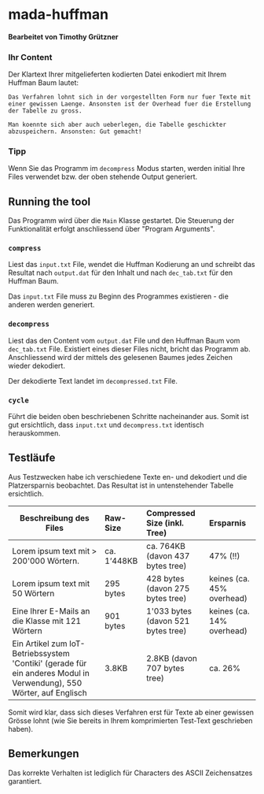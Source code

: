 # mada-huffman
#### Bearbeitet von Timothy Grützner

### Ihr Content
Der Klartext Ihrer mitgelieferten kodierten Datei enkodiert mit Ihrem Huffman Baum lautet:

```
Das Verfahren lohnt sich in der vorgestellten Form nur fuer Texte mit einer gewissen Laenge. Ansonsten ist der Overhead fuer die Erstellung der Tabelle zu gross.

Man koennte sich aber auch ueberlegen, die Tabelle geschickter abzuspeichern. Ansonsten: Gut gemacht!
```

### Tipp
Wenn Sie das Programm im `decompress` Modus starten, werden initial Ihre Files verwendet bzw. der oben stehende Output generiert.

## Running the tool
Das Programm wird über die `Main` Klasse gestartet. Die Steuerung der Funktionalität erfolgt anschliessend über "Program Arguments".

### `compress`
Liest das `input.txt` File, wendet die Huffman Kodierung an und schreibt das Resultat nach `output.dat` für den Inhalt und nach `dec_tab.txt` für den Huffman Baum.

Das `input.txt` File muss zu Beginn des Programmes existieren - die anderen werden generiert.

### `decompress`
Liest das den Content vom `output.dat` File und den Huffman Baum vom `dec_tab.txt` File. Existiert eines dieser Files nicht, bricht das Programm ab.
Anschliessend wird der mittels des gelesenen Baumes jedes Zeichen wieder dekodiert. 

Der dekodierte Text landet im `decompressed.txt` File.

### `cycle`
Führt die beiden oben beschriebenen Schritte nacheinander aus. Somit ist gut ersichtlich, dass `input.txt` und `decompress.txt` identisch herauskommen.

## Testläufe
Aus Testzwecken habe ich verschiedene Texte en- und dekodiert und die Platzersparnis beobachtet. Das Resultat ist in untenstehender Tabelle ersichtlich.

| Beschreibung des Files        | Raw-Size | Compressed Size (inkl. Tree)| Ersparnis |
| ------------------------------|:--------- |:--------------- |:-------------- |
| Lorem ipsum text mit > 200'000 Wörtern.      | ca. 1’448KB | ca. 764KB (davon 437 bytes tree) | 47% (!!) |
| Lorem ipsum text mit 50 Wörtern      | 295 bytes      |   428 bytes (davon 275 bytes tree) | keines (ca. 45% overhead)
| Eine Ihrer E-Mails an die Klasse mit 121 Wörtern | 901 bytes      |    1'033 bytes (davon 521 bytes tree) | keines (ca. 14% overhead)
| Ein Artikel zum IoT-Betriebssystem 'Contiki' (gerade für ein anderes Modul in Verwendung), 550 Wörter, auf Englisch | 3.8KB      |    2.8KB (davon 707 bytes tree) | ca. 26%

Somit wird klar, dass sich dieses Verfahren erst für Texte ab einer gewissen Grösse lohnt (wie Sie bereits in Ihrem komprimierten Test-Text geschrieben haben).

## Bemerkungen
Das korrekte Verhalten ist lediglich für Characters des ASCII Zeichensatzes garantiert.